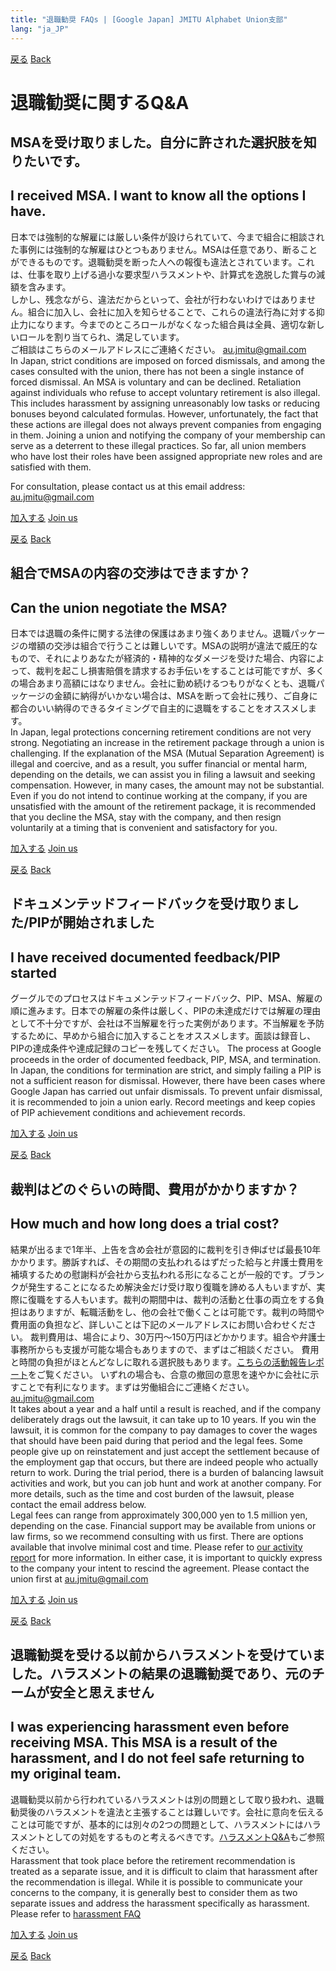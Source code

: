 ```yaml
---
title: "退職勧奨 FAQs | [Google Japan] JMITU Alphabet Union支部"
lang: "ja_JP"
---
```


[戻る](index.md#労働相談) [Back](en.md#labor-consultation)

# 退職勧奨に関するQ&A

## MSAを受け取りました。自分に許された選択肢を知りたいです。
## I received MSA. I want to know all the options I have.
日本では強制的な解雇には厳しい条件が設けられていて、今まで組合に相談された事例には強制的な解雇はひとつもありません。MSAは任意であり、断ることができるものです。退職勧奨を断った人への報復も違法とされています。これは、仕事を取り上げる過小な要求型ハラスメントや、計算式を逸脱した賞与の減額を含みます。  
しかし、残念ながら、違法だからといって、会社が行わないわけではありません。組合に加入し、会社に加入を知らせることで、これらの違法行為に対する抑止力になります。今までのところロールがなくなった組合員は全員、適切な新しいロールを割り当てられ、満足しています。  
ご相談はこちらのメールアドレスにご連絡ください。 au.jmitu@gmail.com   
In Japan, strict conditions are imposed on forced dismissals, and among the cases consulted with the union, there has not been a single instance of forced dismissal. An MSA is voluntary and can be declined. Retaliation against individuals who refuse to accept voluntary retirement is also illegal. This includes harassment by assigning unreasonably low tasks or reducing bonuses beyond calculated formulas. However, unfortunately, the fact that these actions are illegal does not always prevent companies from engaging in them. Joining a union and notifying the company of your membership can serve as a deterrent to these illegal practices. So far, all union members who have lost their roles have been assigned appropriate new roles and are satisfied with them.

For consultation, please contact us at this email address: au.jmitu@gmail.com


[加入する](index.md#加入の呼びかけ)  [Join us](en.md#join-us)  

[戻る](index.md#労働相談) [Back](en.md#labor-consultation)

## 組合でMSAの内容の交渉はできますか？
## Can the union negotiate the MSA?
日本では退職の条件に関する法律の保護はあまり強くありません。退職パッケージの増額の交渉は組合で行うことは難しいです。MSAの説明が違法で威圧的なもので、それによりあなたが経済的・精神的なダメージを受けた場合、内容によって、裁判を起こし損害賠償を請求するお手伝いをすることは可能ですが、多くの場合あまり高額にはなりません。会社に勤め続けるつもりがなくとも、退職パッケージの金額に納得がいかない場合は、MSAを断って会社に残り、ご自身に都合のいい納得のできるタイミングで自主的に退職をすることをオススメします。  
In Japan, legal protections concerning retirement conditions are not very strong. Negotiating an increase in the retirement package through a union is challenging. If the explanation of the MSA (Mutual Separation Agreement) is illegal and coercive, and as a result, you suffer financial or mental harm, depending on the details, we can assist you in filing a lawsuit and seeking compensation. However, in many cases, the amount may not be substantial. Even if you do not intend to continue working at the company, if you are unsatisfied with the amount of the retirement package, it is recommended that you decline the MSA, stay with the company, and then resign voluntarily at a timing that is convenient and satisfactory for you.  

[加入する](index.md#加入の呼びかけ)  [Join us](en.md#join-us)  

[戻る](index.md#労働相談) [Back](en.md#labor-consultation)

## ドキュメンテッドフィードバックを受け取りました/PIPが開始されました
## I have received documented feedback/PIP started
グーグルでのプロセスはドキュメンテッドフィードバック、PIP、MSA、解雇の順に進みます。日本での解雇の条件は厳しく、PIPの未達成だけでは解雇の理由として不十分ですが、会社は不当解雇を行った実例があります。不当解雇を予防するために、早めから組合に加入することをオススメします。面談は録音し、PIPの達成条件や達成記録のコピーを残してください。 
The process at Google proceeds in the order of documented feedback, PIP, MSA, and termination. In Japan, the conditions for termination are strict, and simply failing a PIP is not a sufficient reason for dismissal. However, there have been cases where Google Japan has carried out unfair dismissals. To prevent unfair dismissal, it is recommended to join a union early. Record meetings and keep copies of PIP achievement conditions and achievement records.  

[加入する](index.md#加入の呼びかけ)  [Join us](en.md#join-us)  

[戻る](index.md#労働相談) [Back](en.md#labor-consultation)


## 裁判はどのぐらいの時間、費用がかかりますか？
## How much and how long does a trial cost?
結果が出るまで1年半、上告を含め会社が意図的に裁判を引き伸ばせば最長10年かかります。勝訴すれば、その期間の支払われるはずだった給与と弁護士費用を補填するための慰謝料が会社から支払われる形になることが一般的です。ブランクが発生することになるため解決金だけ受け取り復職を諦める人もいますが、実際に復職をする人もいます。裁判の期間中は、裁判の活動と仕事の両立をする負担はありますが、転職活動をし、他の会社で働くことは可能です。裁判の時間や費用面の負担など、詳しいことは下記のメールアドレスにお問い合わせください。
裁判費用は、場合により、30万円～150万円ほどかかります。組合や弁護士事務所からも支援が可能な場合もありますので、まずはご相談ください。
費用と時間の負担がほとんどなしに取れる選択肢もあります。[こちらの活動報告レポート](https://alphabet-union-jp.github.io/#19-2023%E5%B9%B4au%E6%94%AF%E9%83%A8%E6%B4%BB%E5%8B%95%E5%A0%B1%E5%91%8A%E4%BC%9A)をご覧ください。
いずれの場合も、合意の撤回の意思を速やかに会社に示すことで有利になります。まずは労働組合にご連絡ください。 au.jmitu@gmail.com  
It takes about a year and a half until a result is reached, and if the company deliberately drags out the lawsuit, it can take up to 10 years. If you win the lawsuit, it is common for the company to pay damages to cover the wages that should have been paid during that period and the legal fees. Some people give up on reinstatement and just accept the settlement because of the employment gap that occurs, but there are indeed people who actually return to work. During the trial period, there is a burden of balancing lawsuit activities and work, but you can job hunt and work at another company. For more details, such as the time and cost burden of the lawsuit, please contact the email address below.  
Legal fees can range from approximately 300,000 yen to 1.5 million yen, depending on the case. Financial support may be available from unions or law firms, so we recommend consulting with us first. There are options available that involve minimal cost and time. Please refer to [our activity report](https://alphabet-union-jp.github.io/en.html#jan-9th-au-branch-2023-activity-report) for more information.
In either case, it is important to quickly express to the company your intent to rescind the agreement. Please contact the union first at au.jmitu@gmail.com  

[加入する](index.md#加入の呼びかけ)  [Join us](en.md#join-us)  

[戻る](index.md#労働相談) [Back](en.md#labor-consultation)

## 退職勧奨を受ける以前からハラスメントを受けていました。ハラスメントの結果の退職勧奨であり、元のチームが安全と思えません
## I was experiencing harassment even before receiving MSA. This MSA is a result of the harassment, and I do not feel safe returning to my original team.
退職勧奨以前から行われているハラスメントは別の問題として取り扱われ、退職勧奨後のハラスメントを違法と主張することは難しいです。会社に意向を伝えることは可能ですが、基本的には別々の2つの問題として、ハラスメントにはハラスメントとしての対処をするものと考えるべきです。[ハラスメントQ&A](harassment_faq.md)もご参照ください。  
Harassment that took place before the retirement recommendation is treated as a separate issue, and it is difficult to claim that harassment after the recommendation is illegal. While it is possible to communicate your concerns to the company, it is generally best to consider them as two separate issues and address the harassment specifically as harassment. Please refer to [harassment FAQ](harassment_faq.md)  
 
[加入する](index.md#加入の呼びかけ)  [Join us](en.md#join-us)  

[戻る](index.md#労働相談) [Back](en.md#labor-consultation)

